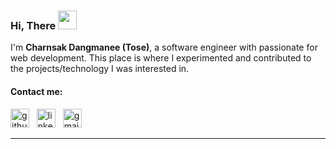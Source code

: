 ### Hi, There <img src="https://media.giphy.com/media/hvRJCLFzcasrR4ia7z/giphy.gif" height="30px">
I'm **Charnsak Dangmanee (Tose)**, a software engineer with passionate for web development.
This place is where I experimented and contributed to the projects/technology I was interested in.

#### Contact me:
[<img src='https://cdn.jsdelivr.net/npm/simple-icons@3.0.1/icons/github.svg' alt='github' height='30'>](https://github.com/F9Uf)&nbsp;&nbsp;
[<img src='https://cdn.jsdelivr.net/npm/simple-icons@3.0.1/icons/linkedin.svg' alt='linkedin' height='30'>](https://www.linkedin.com/in/F9Uf/)&nbsp;&nbsp;
[<img src='https://cdn.jsdelivr.net/npm/simple-icons@3.0.1/icons/gmail.svg' alt='gmail' height='30'>](mailto:charnsak.dangmanee@gmail.com)

<hr>

